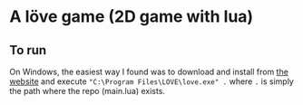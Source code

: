  # A löve game (2D game with lua)

 ## To run

 On Windows, the easiest way I found was to download and install from [the website](https://love2d.org/) and execute
`"C:\Program Files\LOVE\love.exe" .` where `.` is simply the path where the repo (main.lua) exists.
